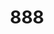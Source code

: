 ---
layout: place
title: "888"
permalink: /tennessee/nashville/888.html
stateAbbr: TN
stateName: Tennessee
cityName: Nashville
seo:
  name: "888"
  type: Restaurant
  links: https://www.888nashville.com/
description: "888 serves delicious sushi in Nashville, Tennessee. Try fresh Japanese dishes for a great dining experience. Available for, and dinner."
place_id: ChIJLza7xQxnZIgREuqfmswhlFI
photos:
  - name: >-
      places/ChIJLza7xQxnZIgREuqfmswhlFI/photos/AeeoHcJzGW4TRiC97mLakohNKPFZG81sZ6T4YzYZWrllkGnFuhdcZ_5sS7CwBL6shR5eMheO7mE_DfYN8MEFFbmeGLC8NxhUNQQcORulFl-q0-Bc3DlQvqGCX2Zd7NHa9NYWUIeD_vNDZCY6YgQbOCgdfYRzSpNaPDVB3FC4JUlXSA9e5vD1A_801794Nax7s7H1NNsgf57IV2YHWGCqLb6k6SYhP2MpXPde01zgEdh82QhxfN9TbBcIC0_WL5FE81PeUYuIK4MCThKWMI82TcuZqoObZk8eiCV2wRPgVxT1UBoaRw
    widthPx: 4800
    heightPx: 3200
    authorAttributions:
      - displayName: '888'
        uri: https://maps.google.com/maps/contrib/113467178605313045699
        photoUri: >-
          https://lh3.googleusercontent.com/a-/ALV-UjXKVpOTY1qbaHzBLoEEMjqH416bC1h83wg5j2pZUO1fpOg4BWg=s100-p-k-no-mo
    flagContentUri: >-
      https://www.google.com/local/imagery/report/?cb_client=maps_api_places.places_api&image_key=!1e10!2sAF1QipPsVWK-rUmeDYn3duUlNYbIiqcRDLZqW3ACs9HW&hl=en-US
    googleMapsUri: >-
      https://www.google.com/maps/place//data=!3m4!1e2!3m2!1sAF1QipPsVWK-rUmeDYn3duUlNYbIiqcRDLZqW3ACs9HW!2e10!4m2!3m1!1s0x8864670cc5bb362f:0x529421cc9a9fea12
  - name: >-
      places/ChIJLza7xQxnZIgREuqfmswhlFI/photos/AeeoHcIl79XPm4veSWCBtHyebvRKIZDtmjKhKw0slXQIFzz2FCVTaVo-52KTS8J6JjBoYih8GLEkIU6-Jc9Dy6efKLt8gRxfrF-SmiNYMMpD0UV7NpTY7odmnQJwdKJTkwF5g-F9vsnOjZpkPHjTOMEUrP3MQJvFWJ3vKBBo4g8MY6iuA2GmNTQpvkpXFK0Z1uYqRzMPYD6rIX79lOTVnx80xZLWyDB9IxULCS4_yV1Pxzk6pOtJd2P7ZTgLhzqKv8s0NNttICT-CubvUpn4862k3c3YYaRhjuEvsa9XSHMqXS0Xiw
    widthPx: 1024
    heightPx: 683
    authorAttributions:
      - displayName: '888'
        uri: https://maps.google.com/maps/contrib/113467178605313045699
        photoUri: >-
          https://lh3.googleusercontent.com/a-/ALV-UjXKVpOTY1qbaHzBLoEEMjqH416bC1h83wg5j2pZUO1fpOg4BWg=s100-p-k-no-mo
    flagContentUri: >-
      https://www.google.com/local/imagery/report/?cb_client=maps_api_places.places_api&image_key=!1e10!2sAF1QipOTMtCfTT6J1g3tp4OW1bxD5GRInE0LRSMa_mfb&hl=en-US
    googleMapsUri: >-
      https://www.google.com/maps/place//data=!3m4!1e2!3m2!1sAF1QipOTMtCfTT6J1g3tp4OW1bxD5GRInE0LRSMa_mfb!2e10!4m2!3m1!1s0x8864670cc5bb362f:0x529421cc9a9fea12
  - name: >-
      places/ChIJLza7xQxnZIgREuqfmswhlFI/photos/AeeoHcJsZbEljajM7bMEtQk42YWQ9-5zd_Prj3G7jkfF-nVXPg0OOZQ4-gv566DXjW9hN1U2nri-RHHrtIgSIeupg1DRMLEBzXZHphQiaGO2P2zvHlc5Hgo9XahRSczNYKx5PJG3TrInOA1SFW2KcbURJzIetVFU4waeQM6TuX39x_waCpok66VCN2aFHTnKJ11utJ3dfgj8rOxRA-_13voYFcyw31SYcG7QhWfTVG2UEaE848iSZaGC4fjaIcmSrXX12ui7HqzaG87y_PWIoytdPd93L1LbKJN5JekxzN9W_5vZxJflogO_50ol1SLi34kvlINysWwFy7g-eiYbMIb1JXTOeLKqYAcXI2T8rxJPMSPIPkPphWMlFT4UY4hG9dZsl_TkadRWuf82J5IchOGc7PpbbmPqe8McoBe2SzNcXBY
    widthPx: 2361
    heightPx: 3133
    authorAttributions:
      - displayName: Kay M
        uri: https://maps.google.com/maps/contrib/103885700821280303620
        photoUri: >-
          https://lh3.googleusercontent.com/a-/ALV-UjVjfTf0zha5UJI8wjwxfeF_hIpXpLpMDr6slqJcvpkEzy1svP5Z=s100-p-k-no-mo
    flagContentUri: >-
      https://www.google.com/local/imagery/report/?cb_client=maps_api_places.places_api&image_key=!1e10!2sCIHM0ogKEICAgMDwlLbgeQ&hl=en-US
    googleMapsUri: >-
      https://www.google.com/maps/place//data=!3m4!1e2!3m2!1sCIHM0ogKEICAgMDwlLbgeQ!2e10!4m2!3m1!1s0x8864670cc5bb362f:0x529421cc9a9fea12
  - name: >-
      places/ChIJLza7xQxnZIgREuqfmswhlFI/photos/AeeoHcJXU7K63VrfL5wDGGtrJgT9Q3dMwS3qiMYqUaYYwq9EojggfYZYdAI0Xi9cKIbvLGluJs8xNzwwHT8AhgJdMAHjQmoiEq4_bt6wWAX_d1YzGJmDi88Y8-aoZX8C6Jx77kVS9xZp0Vq7hpO19yW8ubX_JSu305MI6QwYZ_0dTbdbWRR4RWy50PnuqyYF7K_wgBrwAMjaT27Ube7Q7Kq_gA1_dhP8uuCzP4PyS02-Lul_E1sIpeCwtrP2NUTTl-OQcVxFJfRgV7EKDx3Ddg5ojwHqD7ZDGrBuFK2ayuvzgrezoMMdUHTdSVWkq8mS5CM7G-YzZdcIyV3xZd8bP7pRHeD9rChwJNKVLGuJHHiB4bUi2PE87Q-ifsnFLjTCtIxnkGHNyaR-E2_bwpVHKvB2QQ1ROSPFXRN-fwRsP3DBbVdBQQ
    widthPx: 2048
    heightPx: 1536
    authorAttributions:
      - displayName: Sarah Sleeper
        uri: https://maps.google.com/maps/contrib/109429536891192121621
        photoUri: >-
          https://lh3.googleusercontent.com/a-/ALV-UjXYQBRPA78EvYMxbkrcOtRpcnyABxmNw7LDiD5bvq5IUzq69nM=s100-p-k-no-mo
    flagContentUri: >-
      https://www.google.com/local/imagery/report/?cb_client=maps_api_places.places_api&image_key=!1e10!2sCIHM0ogKEICAgMCIu9PuZA&hl=en-US
    googleMapsUri: >-
      https://www.google.com/maps/place//data=!3m4!1e2!3m2!1sCIHM0ogKEICAgMCIu9PuZA!2e10!4m2!3m1!1s0x8864670cc5bb362f:0x529421cc9a9fea12
  - name: >-
      places/ChIJLza7xQxnZIgREuqfmswhlFI/photos/AeeoHcJ7WoY0QDrkGwR8mTZ7j_TBin0cDZ8pT6X5kqcLpK9J38ijERKFZRIQWGVSzKSY6ZvIREh1xjTL82pHgTMJoGK0-6uSsI3fUPDbX6Aa5FpXJ2WCwaRV8_Xc_OMiN1Ko05FMdFbHEvRvwboJkHRLBRbx-IaxHiuA6p_k4IiEwQCzyqPH0Afc5b9t9BLHuHfSyCAhA0Wa6JtmuwMzykg2ReqLoP2G-cCuBRQPH1P1XRbdQs2qRqOZqwI4ncb-GRvfPAlModjNAoA17SLG2skHBNgdacT-dk6izACLjITm_KM01w
    widthPx: 1024
    heightPx: 1536
    authorAttributions:
      - displayName: '888'
        uri: https://maps.google.com/maps/contrib/113467178605313045699
        photoUri: >-
          https://lh3.googleusercontent.com/a-/ALV-UjXKVpOTY1qbaHzBLoEEMjqH416bC1h83wg5j2pZUO1fpOg4BWg=s100-p-k-no-mo
    flagContentUri: >-
      https://www.google.com/local/imagery/report/?cb_client=maps_api_places.places_api&image_key=!1e10!2sAF1QipPfazvzTUEsS8r4PZ_LzlGNe2ykV08nmqJl4utX&hl=en-US
    googleMapsUri: >-
      https://www.google.com/maps/place//data=!3m4!1e2!3m2!1sAF1QipPfazvzTUEsS8r4PZ_LzlGNe2ykV08nmqJl4utX!2e10!4m2!3m1!1s0x8864670cc5bb362f:0x529421cc9a9fea12
  - name: >-
      places/ChIJLza7xQxnZIgREuqfmswhlFI/photos/AeeoHcKhxWgBe3N0sISHhK8ul6gYpeIN4dKvV-ujJ4kr70jNlIXP0YAV5v9NSZ6wep0u5-aaK9ph2f0z-lPlwZQlut3VmVq4gmjFQNc427V9YAPJPJOLcVD9BtJTQ95thPaxfvXAg_4h66-SnTWNxFfEDR8EZLwV3ZuIojQby3HKa4q6dPinWfyWwAezLiCGh4iLLsfBQwSJUvV1xuVA_Sfj2xsdvsXsMtsqqfKGX1ZWWj9RKpPEenYp-lctSrz4hjCSng4sNnvLLGPjrBpJ6iEks0DMVFLiSknlvW0_9l-zm0-slA
    widthPx: 1858
    heightPx: 2520
    authorAttributions:
      - displayName: '888'
        uri: https://maps.google.com/maps/contrib/113467178605313045699
        photoUri: >-
          https://lh3.googleusercontent.com/a-/ALV-UjXKVpOTY1qbaHzBLoEEMjqH416bC1h83wg5j2pZUO1fpOg4BWg=s100-p-k-no-mo
    flagContentUri: >-
      https://www.google.com/local/imagery/report/?cb_client=maps_api_places.places_api&image_key=!1e10!2sAF1QipPTXHjARW4EMB0WOLg4UlFf6JN7gfVUd9MaCWNQ&hl=en-US
    googleMapsUri: >-
      https://www.google.com/maps/place//data=!3m4!1e2!3m2!1sAF1QipPTXHjARW4EMB0WOLg4UlFf6JN7gfVUd9MaCWNQ!2e10!4m2!3m1!1s0x8864670cc5bb362f:0x529421cc9a9fea12
  - name: >-
      places/ChIJLza7xQxnZIgREuqfmswhlFI/photos/AeeoHcJd1TMqgizwEzDR9FBLVC_yyU3OVjYynJPMFXKLA9MNf_eLLLVsEBhSYB2xur1uHGbNlgDkbNIzawq5wONSYF_vCRwhD1PrYBGepZnCDR2w7kIdINUQOeuIFgv9tVBeS5uU4TWsSnThW55AHKqAI7QIy6eiXij3YVjx3zZWBm7msDah2TblgXGdpXMNjhqshDslebO9SIbKAuneWELJS7jRuPGlohyp8op0e-oNz5BD7KpVvauDpiktyFO6Uxz1Ds0qXsD-Qd8M1Wp5Dm4SrpgQwxwVTBASf1rTsMQIFO5_WA
    widthPx: 1024
    heightPx: 683
    authorAttributions:
      - displayName: '888'
        uri: https://maps.google.com/maps/contrib/113467178605313045699
        photoUri: >-
          https://lh3.googleusercontent.com/a-/ALV-UjXKVpOTY1qbaHzBLoEEMjqH416bC1h83wg5j2pZUO1fpOg4BWg=s100-p-k-no-mo
    flagContentUri: >-
      https://www.google.com/local/imagery/report/?cb_client=maps_api_places.places_api&image_key=!1e10!2sAF1QipO3xS6cjBqm1h7eqc91Tj6Agq7wdG4_EhTs1KRx&hl=en-US
    googleMapsUri: >-
      https://www.google.com/maps/place//data=!3m4!1e2!3m2!1sAF1QipO3xS6cjBqm1h7eqc91Tj6Agq7wdG4_EhTs1KRx!2e10!4m2!3m1!1s0x8864670cc5bb362f:0x529421cc9a9fea12
  - name: >-
      places/ChIJLza7xQxnZIgREuqfmswhlFI/photos/AeeoHcL4nQX2PgJC4ybfIGCiA4zR2V1avZMKoMYqSGiqyoCcRsdvvGrCyvYE36QpY_wwCYmIY6II2UpXhA1HKVNlS2ttTKwnzc0t1vletKgwzWvTMKNuxyl7GLWhlhcqOSJFXYbj9mOOov7uSILVe9VQio9-5_RU-SpBFzm8hJokouWsIZjfDa1gxV5PU_mRvUQjDK8P5MxYNNkVYd7EqDgwZNFpFsxapD69zsSCGjs1TlqfHrQmD5NdeWndgIcDtGTV7KWL-eiK5N5aUr4IbbGpSqAl9d8zfn7cXOufSyW8n5S-TVQUWvwj6YCDR72PHJoWWW0JXbbnnXBXjw3_jG1jAs17f2ZFGBudTEnrcrrmJtXFPQhR9NKU-qP7OaccaXNZCkESxeZS3sflEd9miJnyLUmmZ48ByfFDWIHcqsIpqfjyZg
    widthPx: 4032
    heightPx: 3024
    authorAttributions:
      - displayName: Jonathan Espiritu
        uri: https://maps.google.com/maps/contrib/109350828135522180965
        photoUri: >-
          https://lh3.googleusercontent.com/a-/ALV-UjXsDAC0qzIfv2IF5RNCwYBvRkr81nUBcTyXb8srHEYWI6c00_zJSA=s100-p-k-no-mo
    flagContentUri: >-
      https://www.google.com/local/imagery/report/?cb_client=maps_api_places.places_api&image_key=!1e10!2sCIHM0ogKEICAgMCgme-KWw&hl=en-US
    googleMapsUri: >-
      https://www.google.com/maps/place//data=!3m4!1e2!3m2!1sCIHM0ogKEICAgMCgme-KWw!2e10!4m2!3m1!1s0x8864670cc5bb362f:0x529421cc9a9fea12
  - name: >-
      places/ChIJLza7xQxnZIgREuqfmswhlFI/photos/AeeoHcLYtnUzNVA5KAYxpa1IYGTGWcCQfVVRfGT6OM62rJ-27d3WFT0JFLLGp61NGZPk36ZaUot5GiLt0wjIDCG_P1M4OhOyJBgnutokdwTKzfdF_BDx6aDwkSC69WzBnslKKDIgumkWhNSOWoMwxbl0wj2DyQQVrqtvy88F3Vu4gjmjNHKZ7Tb4H5ES9KC6ZPXOUt5uqzpD7Kak_PPALM3Cq3Tx2oU6rVEGGpdoHqQYP_8_1kNrr8IRSTB46xlY2S3uJKPk7V8dz_HHuimz-MOMDj177zMC9R4rid5fmCxU4_llO_sWeQpYkkX_atpmaQKMx7i-ZVc3qyMjxp4Smcx8aAcRAyNZ4ca5ydZo56j4_L8plIllpR8PZ99pP0itZfsm2gg22oK8s9xA74ROP8Agio_2WrsMZHHz_pg58qm1nyfOOLA
    widthPx: 3024
    heightPx: 4032
    authorAttributions:
      - displayName: Danielle Long
        uri: https://maps.google.com/maps/contrib/118397673277226210911
        photoUri: >-
          https://lh3.googleusercontent.com/a-/ALV-UjWjBXixM5jkmla25t3OFjWZRv0Bo6L8sG5kdvB-lfsHu-fjkjZqyQ=s100-p-k-no-mo
    flagContentUri: >-
      https://www.google.com/local/imagery/report/?cb_client=maps_api_places.places_api&image_key=!1e10!2sCIHM0ogKEICAgMDAtYim9wE&hl=en-US
    googleMapsUri: >-
      https://www.google.com/maps/place//data=!3m4!1e2!3m2!1sCIHM0ogKEICAgMDAtYim9wE!2e10!4m2!3m1!1s0x8864670cc5bb362f:0x529421cc9a9fea12
  - name: >-
      places/ChIJLza7xQxnZIgREuqfmswhlFI/photos/AeeoHcIgIPb6sK1qeh5JQXi85gNANJEaS5zj8RPt2gFCTtmua3zLI5kIgBrjVtEEeincafQKM6jwR2WbrjFk1JbLnJ68rWrJVUpCV3xr7P-tBpirQO9vgKtUpu6TvL9m2ou8uxALZUY-9ENfL-8NXGWi1v0ycQNTZ0UonU8NvmHW-kX8a7mNKWJqsGqWZIFagHEMhp_7F2-_l5-CeYndEtF5nB8pm36M5FWOmDWr3UsLrG25lgbAEUNUllOnmmKUNY8Jl7gMk4d47eqRSH7j_v4zjA7KMFIB2OHY4nEAcXaaoadGAw
    widthPx: 1024
    heightPx: 1536
    authorAttributions:
      - displayName: '888'
        uri: https://maps.google.com/maps/contrib/113467178605313045699
        photoUri: >-
          https://lh3.googleusercontent.com/a-/ALV-UjXKVpOTY1qbaHzBLoEEMjqH416bC1h83wg5j2pZUO1fpOg4BWg=s100-p-k-no-mo
    flagContentUri: >-
      https://www.google.com/local/imagery/report/?cb_client=maps_api_places.places_api&image_key=!1e10!2sAF1QipO6g5K_2LgjMB56ZEEN5rnVF7cyUn-ZnY_hnXHC&hl=en-US
    googleMapsUri: >-
      https://www.google.com/maps/place//data=!3m4!1e2!3m2!1sAF1QipO6g5K_2LgjMB56ZEEN5rnVF7cyUn-ZnY_hnXHC!2e10!4m2!3m1!1s0x8864670cc5bb362f:0x529421cc9a9fea12
address: 800 Clark Pl, Nashville, TN 37203, USA
street: 800 Clark Pl
city: Nashville
state: TN
zip: '37203'
country: USA
neighborhood: Downtown
latitude: '36.155808'
longitude: '-86.780532'
accessibility_options:
  wheelchairAccessibleParking: true
  wheelchairAccessibleEntrance: true
  wheelchairAccessibleRestroom: true
  wheelchairAccessibleSeating: true
business_status: OPERATIONAL
name: '888'
google_maps_links:
  directionsUri: >-
    https://www.google.com/maps/dir//''/data=!4m7!4m6!1m1!4e2!1m2!1m1!1s0x8864670cc5bb362f:0x529421cc9a9fea12!3e0
  placeUri: https://maps.google.com/?cid=5950418170314484242
  writeAReviewUri: >-
    https://www.google.com/maps/place//data=!4m3!3m2!1s0x8864670cc5bb362f:0x529421cc9a9fea12!12e1
  reviewsUri: >-
    https://www.google.com/maps/place//data=!4m4!3m3!1s0x8864670cc5bb362f:0x529421cc9a9fea12!9m1!1b1
  photosUri: >-
    https://www.google.com/maps/place//data=!4m3!3m2!1s0x8864670cc5bb362f:0x529421cc9a9fea12!10e5
primary_type: Japanese Restaurant
opening_hours:
  regular: null
  current: null
secondary_opening_hours:
  regular:
    weekdayDescriptions: null
    type: null
  current:
    weekdayDescriptions: null
    type: null
phone: (888) 383-8610
price_level: null
price_range: $100 &ndash; & up
rating: '4.5'
rating_count: 0
website: https://www.888nashville.com/
reviews:
  - name: >-
      places/ChIJLza7xQxnZIgREuqfmswhlFI/reviews/ChdDSUhNMG9nS0VJQ0FnTUNJdTlQdWhBRRAB
    relativePublishTimeDescription: a week ago
    rating: 5
    text:
      text: >-
        My husband and my best friend surprised me with a birthday dinner here.
        I was so delighted. From finding the non descript entrance to the
        coolest music scene in a restaurant. We sat right in front of the DJ and
        the ambience was so fun! I added at last 10 songs to my favorites
        list.... Great music!  Our wait staff was so lovely and every food item
        we had was delicious. Those fries....so good. We couldn't make a
        decision on dessert, so we ended up with three. Definitely recommend for
        a fun night out. Would love to come back on our next trip to Nashville!
      languageCode: en
    originalText:
      text: >-
        My husband and my best friend surprised me with a birthday dinner here.
        I was so delighted. From finding the non descript entrance to the
        coolest music scene in a restaurant. We sat right in front of the DJ and
        the ambience was so fun! I added at last 10 songs to my favorites
        list.... Great music!  Our wait staff was so lovely and every food item
        we had was delicious. Those fries....so good. We couldn't make a
        decision on dessert, so we ended up with three. Definitely recommend for
        a fun night out. Would love to come back on our next trip to Nashville!
      languageCode: en
    authorAttribution:
      displayName: Sarah Sleeper
      uri: https://www.google.com/maps/contrib/109429536891192121621/reviews
      photoUri: >-
        https://lh3.googleusercontent.com/a-/ALV-UjXYQBRPA78EvYMxbkrcOtRpcnyABxmNw7LDiD5bvq5IUzq69nM=s128-c0x00000000-cc-rp-mo-ba4
    publishTime: '2025-04-05T00:14:23.496667Z'
    flagContentUri: >-
      https://www.google.com/local/review/rap/report?postId=ChdDSUhNMG9nS0VJQ0FnTUNJdTlQdWhBRRAB&d=17924085&t=1
    googleMapsUri: >-
      https://www.google.com/maps/reviews/data=!4m6!14m5!1m4!2m3!1sChdDSUhNMG9nS0VJQ0FnTUNJdTlQdWhBRRAB!2m1!1s0x8864670cc5bb362f:0x529421cc9a9fea12
  - name: >-
      places/ChIJLza7xQxnZIgREuqfmswhlFI/reviews/ChZDSUhNMG9nS0VJQ0FnTUR3bExiZ1dREAE
    relativePublishTimeDescription: 3 weeks ago
    rating: 5
    text:
      text: >-
        Every single dish we had and every single drink was delicious and top
        quality.  The presentation of each was lovely.  Our server Nikki, was
        outstanding, as she was able to describe each drink and dish to our
        taste preferences. The ambiance  was relaxed and classy with the
        selection of songs from good vinyls, emanating from a quality sound
        system.  The birthday acknowledgment was classy, yummy and just enough.
        This will continue to be one of our number 1 choices for top quality
        Japanese food and special occasions.  Triple applause for "888"!
      languageCode: en
    originalText:
      text: >-
        Every single dish we had and every single drink was delicious and top
        quality.  The presentation of each was lovely.  Our server Nikki, was
        outstanding, as she was able to describe each drink and dish to our
        taste preferences. The ambiance  was relaxed and classy with the
        selection of songs from good vinyls, emanating from a quality sound
        system.  The birthday acknowledgment was classy, yummy and just enough.
        This will continue to be one of our number 1 choices for top quality
        Japanese food and special occasions.  Triple applause for "888"!
      languageCode: en
    authorAttribution:
      displayName: Kay M
      uri: https://www.google.com/maps/contrib/103885700821280303620/reviews
      photoUri: >-
        https://lh3.googleusercontent.com/a-/ALV-UjVjfTf0zha5UJI8wjwxfeF_hIpXpLpMDr6slqJcvpkEzy1svP5Z=s128-c0x00000000-cc-rp-mo
    publishTime: '2025-03-23T19:37:31.361718Z'
    flagContentUri: >-
      https://www.google.com/local/review/rap/report?postId=ChZDSUhNMG9nS0VJQ0FnTUR3bExiZ1dREAE&d=17924085&t=1
    googleMapsUri: >-
      https://www.google.com/maps/reviews/data=!4m6!14m5!1m4!2m3!1sChZDSUhNMG9nS0VJQ0FnTUR3bExiZ1dREAE!2m1!1s0x8864670cc5bb362f:0x529421cc9a9fea12
  - name: >-
      places/ChIJLza7xQxnZIgREuqfmswhlFI/reviews/ChZDSUhNMG9nS0VJQ0FnTURBdFlpbURREAE
    relativePublishTimeDescription: 2 months ago
    rating: 5
    text:
      text: >-
        We had dinner at the sushi bar and were so impressed with the food and
        space. Highly recommend the fresh sushi but also loved the steak meal
        with carrots. The records wall is fantastic. Great whiskey and sake
        selection, as well as a couple good mocktails.
      languageCode: en
    originalText:
      text: >-
        We had dinner at the sushi bar and were so impressed with the food and
        space. Highly recommend the fresh sushi but also loved the steak meal
        with carrots. The records wall is fantastic. Great whiskey and sake
        selection, as well as a couple good mocktails.
      languageCode: en
    authorAttribution:
      displayName: Danielle Long
      uri: https://www.google.com/maps/contrib/118397673277226210911/reviews
      photoUri: >-
        https://lh3.googleusercontent.com/a-/ALV-UjWjBXixM5jkmla25t3OFjWZRv0Bo6L8sG5kdvB-lfsHu-fjkjZqyQ=s128-c0x00000000-cc-rp-mo-ba4
    publishTime: '2025-02-10T20:23:51.675912Z'
    flagContentUri: >-
      https://www.google.com/local/review/rap/report?postId=ChZDSUhNMG9nS0VJQ0FnTURBdFlpbURREAE&d=17924085&t=1
    googleMapsUri: >-
      https://www.google.com/maps/reviews/data=!4m6!14m5!1m4!2m3!1sChZDSUhNMG9nS0VJQ0FnTURBdFlpbURREAE!2m1!1s0x8864670cc5bb362f:0x529421cc9a9fea12
  - name: >-
      places/ChIJLza7xQxnZIgREuqfmswhlFI/reviews/ChdDSUhNMG9nS0VJQ0FnTUNnbWUtS2l3RRAB
    relativePublishTimeDescription: a month ago
    rating: 4
    text:
      text: >-
        Very cool space where there’s a DJ that plays vinyl albums.  Good food.
        Service is a little slow.  Made a reservation for a seat at the sushi
        bar which had wide availability (every 15 minutes) but still had to wait
        30 minutes past my reservation to get seated.  Would have appreciated an
        apology or something.
      languageCode: en
    originalText:
      text: >-
        Very cool space where there’s a DJ that plays vinyl albums.  Good food.
        Service is a little slow.  Made a reservation for a seat at the sushi
        bar which had wide availability (every 15 minutes) but still had to wait
        30 minutes past my reservation to get seated.  Would have appreciated an
        apology or something.
      languageCode: en
    authorAttribution:
      displayName: Jonathan Espiritu
      uri: https://www.google.com/maps/contrib/109350828135522180965/reviews
      photoUri: >-
        https://lh3.googleusercontent.com/a-/ALV-UjXsDAC0qzIfv2IF5RNCwYBvRkr81nUBcTyXb8srHEYWI6c00_zJSA=s128-c0x00000000-cc-rp-mo-ba6
    publishTime: '2025-02-18T22:06:34.218345Z'
    flagContentUri: >-
      https://www.google.com/local/review/rap/report?postId=ChdDSUhNMG9nS0VJQ0FnTUNnbWUtS2l3RRAB&d=17924085&t=1
    googleMapsUri: >-
      https://www.google.com/maps/reviews/data=!4m6!14m5!1m4!2m3!1sChdDSUhNMG9nS0VJQ0FnTUNnbWUtS2l3RRAB!2m1!1s0x8864670cc5bb362f:0x529421cc9a9fea12
  - name: >-
      places/ChIJLza7xQxnZIgREuqfmswhlFI/reviews/ChdDSUhNMG9nS0VJQ0FnTUNJMGVyRTVnRRAB
    relativePublishTimeDescription: a week ago
    rating: 5
    text:
      text: >-
        Our experience at 888 absolutely blew me away! My partner and I are huge
        foodies and we know how rare it is to find a place that has an amazing
        atmosphere and incredible food; 888 managed to knock both of them out of
        the park. Our server Allie was so kind and helpful, and had the best
        suggestions for what to order. The asparagus tempura, "Not So Midori
        Sour" and table side wasabi were absolutely outstanding, and the chef
        special sushi roll that night was phenomenal. The DJ was also fantastic
        and had vibe down perfectly, it was exactly the listening bar experience
        I was hoping to have. We walked out saying it was a meal we'd still be
        talking about for a very long time. Couldn't recommend this spot enough!
      languageCode: en
    originalText:
      text: >-
        Our experience at 888 absolutely blew me away! My partner and I are huge
        foodies and we know how rare it is to find a place that has an amazing
        atmosphere and incredible food; 888 managed to knock both of them out of
        the park. Our server Allie was so kind and helpful, and had the best
        suggestions for what to order. The asparagus tempura, "Not So Midori
        Sour" and table side wasabi were absolutely outstanding, and the chef
        special sushi roll that night was phenomenal. The DJ was also fantastic
        and had vibe down perfectly, it was exactly the listening bar experience
        I was hoping to have. We walked out saying it was a meal we'd still be
        talking about for a very long time. Couldn't recommend this spot enough!
      languageCode: en
    authorAttribution:
      displayName: Sara Murcko
      uri: https://www.google.com/maps/contrib/112903214283426888092/reviews
      photoUri: >-
        https://lh3.googleusercontent.com/a/ACg8ocICx0wfwY7YzkeiyePRvVUryHtFMItkjTkvAsQ_IXvbK58v4NE=s128-c0x00000000-cc-rp-mo
    publishTime: '2025-04-02T20:03:07.960073Z'
    flagContentUri: >-
      https://www.google.com/local/review/rap/report?postId=ChdDSUhNMG9nS0VJQ0FnTUNJMGVyRTVnRRAB&d=17924085&t=1
    googleMapsUri: >-
      https://www.google.com/maps/reviews/data=!4m6!14m5!1m4!2m3!1sChdDSUhNMG9nS0VJQ0FnTUNJMGVyRTVnRRAB!2m1!1s0x8864670cc5bb362f:0x529421cc9a9fea12
parking_options:
  valetParking: true
payment_options:
  acceptsCreditCards: true
  acceptsDebitCards: true
  acceptsCashOnly: false
allow_dogs: null
curbside_pickup: false
delivery: false
dine_in: true
good_for_children: false
good_for_groups: true
good_for_sports: false
live_music: true
menu_for_children: null
outdoor_seating: false
reservable: true
restroom: true
serves_beer: true
serves_breakfast: null
serves_brunch: null
serves_cocktails: true
serves_coffee: false
serves_dinner: true
serves_dessert: true
serves_lunch: null
serves_vegetarian_food: null
serves_wine: true
takeout: null
update_category: essentials
summary: null

---